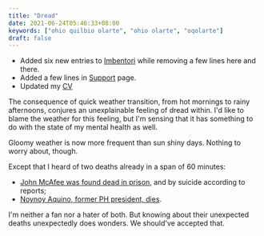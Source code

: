 ```yaml
---
title: "Dread"
date: 2021-06-24T05:46:33+08:00
keywords: ["ohio quilbio olarte", "ohio olarte", "oqolarte"]
draft: false
---
```

- Added six new entries to [Imbentori](/imbentori) while removing a few lines here and there.
- Added a few lines in [Support](/support) page.
- Updated my [CV](/cv)

The consequence of quick weather transition,
from hot mornings to rainy afternoons,
conjures an unexplainable feeling of dread within.
I'd like to blame the weather for this feeling,
but I'm sensing that it has something to do with the state of my mental health as well.

Gloomy weather is now more frequent than sun shiny days.
Nothing to worry about, though.

Except that I heard of two deaths already in a span of 60 minutes:

- [John McAfee was found dead in prison](https://www.reuters.com/legal/government/john-mcafee-found-dead-prison-after-spanish-court-allows-extradition-2021-06-23/), and by suicide according to reports;
- [Noynoy Aquino, former PH president, dies](https://www.cnn.com/2021/06/23/asia/philippines-benigno-noynoy-aquino-dies-intl-hnk/index.html).

I'm neither a fan nor a hater of both.
But knowing about their unexpected deaths unexpectedly does wonders.
We should've accepted that.
